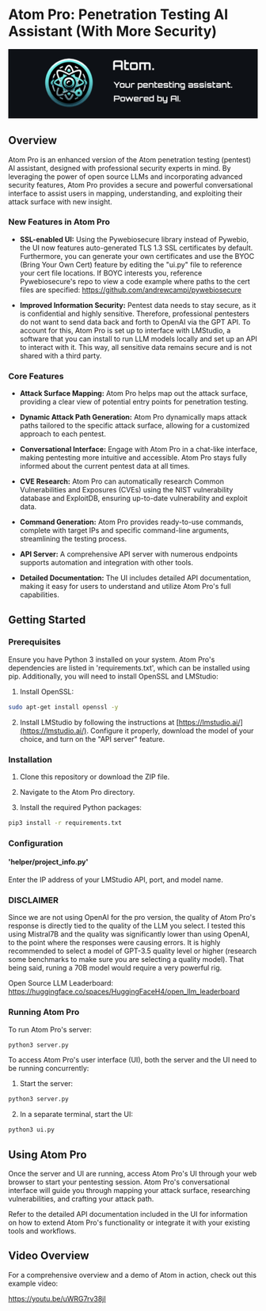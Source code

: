# Atom Pro: Penetration Testing AI Assistant (With More Security)

![Atom Cover Image](images/cover.png)

## Overview

Atom Pro is an enhanced version of the Atom penetration testing (pentest) AI assistant, designed with professional security experts in mind. By leveraging the power of open source LLMs and incorporating advanced security features, Atom Pro provides a secure and powerful conversational interface to assist users in mapping, understanding, and exploiting their attack surface with new insight.

### New Features in Atom Pro

- **SSL-enabled UI:** Using the Pywebiosecure library instead of Pywebio, the UI now features auto-generated TLS 1.3 SSL certificates by default. Furthermore, you can generate your own certificates and use the BYOC (Bring Your Own Cert) feature by editing the "ui.py" file to reference your cert file locations. If BOYC interests you, reference Pywebiosecure's repo to view a code example where paths to the cert files are specified: https://github.com/andrewcampi/pywebiosecure

- **Improved Information Security:** Pentest data needs to stay secure, as it is confidential and highly sensitive. Therefore, professional pentesters do not want to send data back and forth to OpenAI via the GPT API. To account for this, Atom Pro is set up to interface with LMStudio, a software that you can install to run LLM models locally and set up an API to interact with it. This way, all sensitive data remains secure and is not shared with a third party.

### Core Features

- **Attack Surface Mapping:** Atom Pro helps map out the attack surface, providing a clear view of potential entry points for penetration testing.

- **Dynamic Attack Path Generation:** Atom Pro dynamically maps attack paths tailored to the specific attack surface, allowing for a customized approach to each pentest.

- **Conversational Interface:** Engage with Atom Pro in a chat-like interface, making pentesting more intuitive and accessible. Atom Pro stays fully informed about the current pentest data at all times.

- **CVE Research:** Atom Pro can automatically research Common Vulnerabilities and Exposures (CVEs) using the NIST vulnerability database and ExploitDB, ensuring up-to-date vulnerability and exploit data.

- **Command Generation:** Atom Pro provides ready-to-use commands, complete with target IPs and specific command-line arguments, streamlining the testing process.

- **API Server:** A comprehensive API server with numerous endpoints supports automation and integration with other tools.

- **Detailed Documentation:** The UI includes detailed API documentation, making it easy for users to understand and utilize Atom Pro's full capabilities.

## Getting Started

### Prerequisites

Ensure you have Python 3 installed on your system. Atom Pro's dependencies are listed in 'requirements.txt', which can be installed using pip. Additionally, you will need to install OpenSSL and LMStudio:

1. Install OpenSSL:

```sh
sudo apt-get install openssl -y
```

2. Install LMStudio by following the instructions at [https://lmstudio.ai/](https://lmstudio.ai/). Configure it properly, download the model of your choice, and turn on the "API server" feature.

### Installation

1. Clone this repository or download the ZIP file.

2. Navigate to the Atom Pro directory.

3. Install the required Python packages:

```sh
pip3 install -r requirements.txt
```

### Configuration

#### 'helper/project_info.py'

Enter the IP address of your LMStudio API, port, and model name.

### DISCLAIMER

Since we are not using OpenAI for the pro version, the quality of Atom Pro's response is directly tied to the quality of the LLM you select. 
I tested this using Mistral7B and the quality was significantly lower than using OpenAI, to the point where the responses were causing errors. 
It is highly recommended to select a model of GPT-3.5 quality level or higher (research some benchmarks to make sure you are selecting a quality model). That being said, runing a 70B model would require a very powerful rig. 

Open Source LLM Leaderboard: https://huggingface.co/spaces/HuggingFaceH4/open_llm_leaderboard

### Running Atom Pro

To run Atom Pro's server:

```sh
python3 server.py
```

To access Atom Pro's user interface (UI), both the server and the UI need to be running concurrently:

1. Start the server:

```sh
python3 server.py
```

2. In a separate terminal, start the UI:

```sh
python3 ui.py
```

## Using Atom Pro

Once the server and UI are running, access Atom Pro's UI through your web browser to start your pentesting session. Atom Pro's conversational interface will guide you through mapping your attack surface, researching vulnerabilities, and crafting your attack path.

Refer to the detailed API documentation included in the UI for information on how to extend Atom Pro's functionality or integrate it with your existing tools and workflows.

## Video Overview

For a comprehensive overview and a demo of Atom in action, check out this example video:

https://youtu.be/uWRG7rv38jI 
